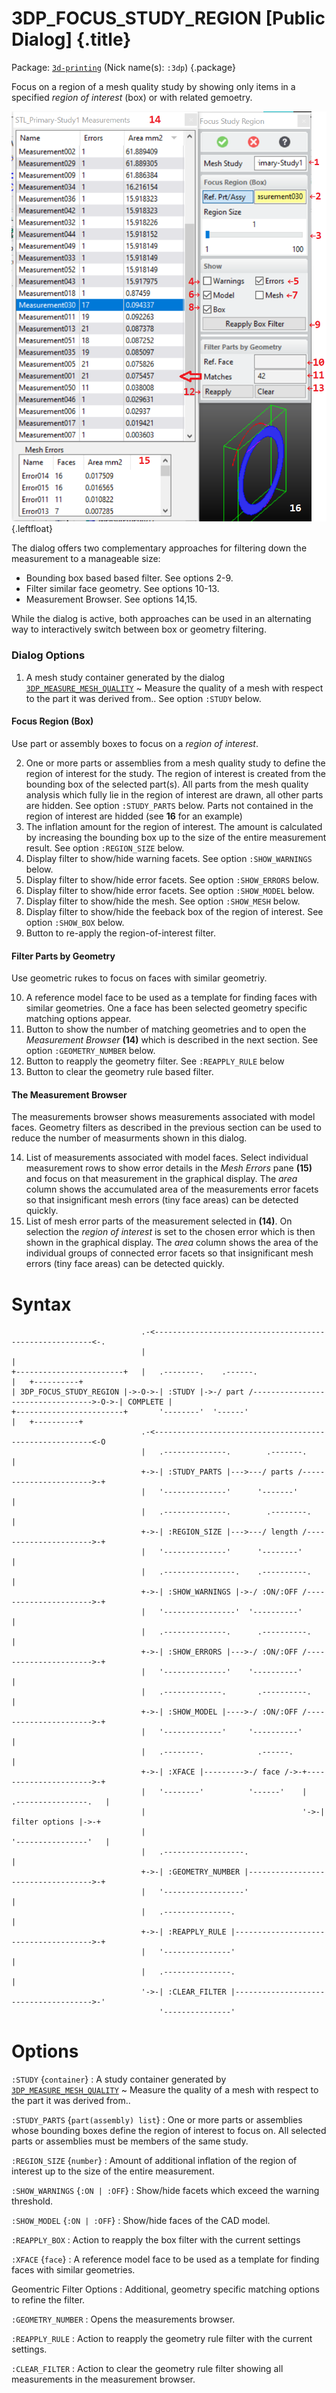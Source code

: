 # 3DP_FOCUS_STUDY_REGION [Public Dialog] {.title}

Package: [`3d-printing`](3D-PRINTING.pkg.md) (Nick name(s): `:3dp`) {.package}

Focus on a region of a mesh quality study by showing only items in a
specified _region of interest_ (box) or with related gemoetry.

![Study Region](images/focus_dia.png){.leftfloat}

The dialog offers two complementary approaches for filtering down the measurement to a manageable
size:
* Bounding box based based filter. See options 2-9.
* Filter similar face geometry. See options 10-13.
* Measurement Browser. See options 14,15.

While the dialog is active, both approaches can be used in an alternating way to interactively
switch between box or geometry filtering.

### Dialog Options

1. A mesh study container generated by the dialog [`3DP_MEASURE_MESH_QUALITY`](3DP_MEASURE_MESH_QUALITY.dia.md) ~ Measure the quality of a mesh with respect to the part it was derived from..
   See option `:STUDY` below.

#### Focus Region (Box)

Use part or assembly boxes to focus on a _region of interest_.

2. One or more parts or assemblies from a mesh quality study to define the region of interest for
   the study. The region of interest is created from the bounding box of the selected part(s).
   All parts from the mesh quality analysis which fully lie in the region of interest
   are drawn, all other parts are hidden. See option `:STUDY_PARTS` below.
   Parts not contained in the region of interest are hidded (see **16** for an
   example)
3. The inflation amount for the region of interest. The amount is calculated by increasing the
   bounding box up to the size of the entire measurement result.
   See option `:REGION_SIZE` below.
4. Display filter to show/hide warning facets. See option `:SHOW_WARNINGS` below.
5. Display filter to show/hide error facets. See option `:SHOW_ERRORS` below.
6. Display filter to show/hide error facets. See option `:SHOW_MODEL` below.
7. Display filter to show/hide the mesh. See option `:SHOW_MESH` below.
8. Display filter to show/hide the feeback box of the region of interest.
   See option `:SHOW_BOX` below.
9. Button to re-apply the region-of-interest filter.

#### Filter Parts by Geometry

Use geometric rukes to focus on faces with similar geometriy.

10. A reference model face to be used as a template for finding faces with similar geometries.
    One a face has been selected geometry specific matching options appear.
11. Button to show the number of matching geometries and to open the
    _Measurement Browser_ **(14)** which is described in the next section.
    See option `:GEOMETRY_NUMBER` below.
12. Button to reapply the geometry filter. See `:REAPPLY_RULE` below
13. Button to clear the geometry rule based filter.

#### The Measurement Browser

The measurements browser shows measurements associated with model faces.
Geometry filters as described in the previous section can be used to
reduce the number of measurments shown in this dialog.

14. List of measurements associated with model faces.
    Select individual measurement rows to show error details in the _Mesh Errors_ pane **(15)**
    and focus on that measurement in the graphical display. The _area_ column
    shows the accumulated area of the measurements error facets so that insignificant mesh
    errors (tiny face areas) can be detected quickly.
15. List of mesh error parts of the measurement selected in **(14)**. On selection
    the _region of interest_ is set to the chosen error which is then shown
    in the graphical display.
    The _area_ column
    shows the area of the individual groups of connected error facets
    so that insignificant mesh errors (tiny face areas) can be detected quickly.

# Syntax

~~~ bob
                             .-<--------------------------------------------------------<-.
                             |                                                            |
+------------------------+   |   .--------.    .------.                                   |   +----------+
| 3DP_FOCUS_STUDY_REGION |->-O->-| :STUDY |->-/ part /---------------------------------->-O->-| COMPLETE |
+------------------------+       '--------'  '------'                                     |   +----------+
                             .-<--------------------------------------------------------<-O
                             |   .--------------.        .-------.                        |
                             +->-| :STUDY_PARTS |--->---/ parts /----------------------->-+
                             |   '--------------'      '-------'                          |
                             |   .--------------.        .--------.                       |
                             +->-| :REGION_SIZE |--->---/ length /---------------------->-+
                             |   '--------------'      '--------'                         |
                             |   .----------------.    .----------.                       |
                             +->-| :SHOW_WARNINGS |->-/ :ON/:OFF /---------------------->-+
                             |   '----------------'  '----------'                         |
                             |   .--------------.      .----------.                       |
                             +->-| :SHOW_ERRORS |--->-/ :ON/:OFF /---------------------->-+
                             |   '--------------'    '----------'                         |
                             |   .-------------.       .----------.                       |
                             +->-| :SHOW_MODEL |---->-/ :ON/:OFF /---------------------->-+
                             |   '-------------'     '----------'                         |
                             |   .--------.            .------.                           |
                             +->-| :XFACE |--------->-/ face /->-+---------------------->-+
                             |   '--------'          '------'    |   .----------------.   |
                             |                                   '->-| filter options |->-+
                             |                                       '----------------'   |
                             |   .------------------.                                     |
                             +->-| :GEOMETRY_NUMBER |----------------------------------->-+
                             |   '------------------'                                     |
                             |   .---------------.                                        |
                             +->-| :REAPPLY_RULE |-------------------------------------->-+
                             |   '---------------'                                        |
                             |   .---------------.                                        |
                             '->-| :CLEAR_FILTER |-------------------------------------->-'
                                 '---------------'
~~~

# Options

`:STUDY` {`container`}
:   A study container generated by [`3DP_MEASURE_MESH_QUALITY`](3DP_MEASURE_MESH_QUALITY.dia.md) ~ Measure the quality of a mesh with respect to the part it was derived from..

`:STUDY_PARTS` {`part(assembly) list`}
:   One or more parts or assemblies whose bounding boxes define the region of interest
    to focus on. All selected parts or assemblies must be members of the
    same study.

`:REGION_SIZE` {`number`}
:   Amount of additional inflation of the region of interest up to the size
    of the entire measurement.

`:SHOW_WARNINGS` {`:ON | :OFF`}
:   Show/hide facets which exceed the warning threshold.

`:SHOW_MODEL` {`:ON | :OFF`}
:   Show/hide faces of the CAD model.

`:REAPPLY_BOX`
:   Action to reapply the box filter with the current settings

`:XFACE` {`face`}
:   A reference model face to be used as a template for finding faces with similar geometries.

Geomentric Filter Options
:   Additional, geometry specific matching options to refine the filter.

`:GEOMETRY_NUMBER`
:   Opens the measurements browser.

`:REAPPLY_RULE`
:   Action to reapply the geometry rule filter with the current settings.

`:CLEAR_FILTER`
:   Action to clear the geometry rule filter showing all measurements in the
    measurement browser.

